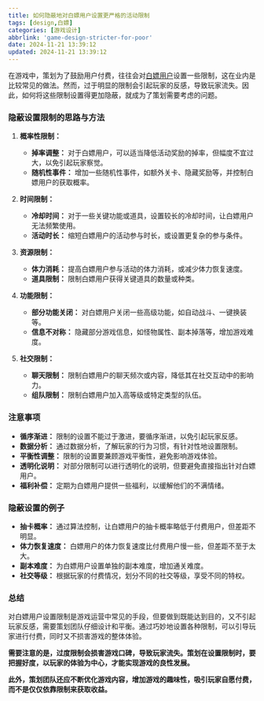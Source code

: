 ```yaml
---
title: 如何隐蔽地对白嫖用户设置更严格的活动限制
tags: [design,白嫖]
categories: [游戏设计]
abbrlink: 'game-design-stricter-for-poor'
date: 2024-11-21 13:39:12
updated: 2024-11-21 13:39:12
---
```


在游戏中，策划为了鼓励用户付费，往往会对<a href="game-design-how-to-identify-poor.html" target="_blank">白嫖用户</a>设置一些限制，这在业内是比较常见的做法。然而，过于明显的限制会引起玩家的反感，导致玩家流失。因此，如何将这些限制设置得更加隐蔽，就成为了策划需要考虑的问题。

### 隐蔽设置限制的思路与方法

1. **概率性限制：**
    * **掉率调整：** 对于白嫖用户，可以适当降低活动奖励的掉率，但幅度不宜过大，以免引起玩家察觉。
    * **随机性事件：** 增加一些随机性事件，如额外关卡、隐藏奖励等，并控制白嫖用户的获取概率。

2. **时间限制：**
    * **冷却时间：** 对于一些关键功能或道具，设置较长的冷却时间，让白嫖用户无法频繁使用。
    * **活动时长：** 缩短白嫖用户的活动参与时长，或设置更复杂的参与条件。

3. **资源限制：**
    * **体力消耗：** 提高白嫖用户参与活动的体力消耗，或减少体力恢复速度。
    * **道具限制：** 限制白嫖用户获得关键道具的数量或种类。

4. **功能限制：**
    * **部分功能关闭：** 对白嫖用户关闭一些高级功能，如自动战斗、一键换装等。
    * **信息不对称：** 隐藏部分游戏信息，如怪物属性、副本掉落等，增加游戏难度。

5. **社交限制：**
    * **聊天限制：** 限制白嫖用户的聊天频次或内容，降低其在社交互动中的影响力。
    * **组队限制：** 限制白嫖用户加入高等级或特定类型的队伍。

### 注意事项

* **循序渐进：** 限制的设置不能过于激进，要循序渐进，以免引起玩家反感。
* **数据分析：** 通过数据分析，了解玩家的行为习惯，有针对性地设置限制。
* **平衡性调整：** 限制的设置要兼顾游戏平衡性，避免影响游戏体验。
* **透明化说明：** 对部分限制可以进行透明化的说明，但要避免直接指出针对白嫖用户。
* **福利补偿：** 定期为白嫖用户提供一些福利，以缓解他们的不满情绪。

### 隐蔽设置的例子

* **抽卡概率：** 通过算法控制，让白嫖用户的抽卡概率略低于付费用户，但差距不明显。
* **体力恢复速度：** 白嫖用户的体力恢复速度比付费用户慢一些，但差距不至于太大。
* **副本难度：** 为白嫖用户设置单独的副本难度，增加通关难度。
* **社交等级：** 根据玩家的付费情况，划分不同的社交等级，享受不同的特权。

### 总结

对白嫖用户设置限制是游戏运营中常见的手段，但要做到既能达到目的，又不引起玩家反感，需要策划团队仔细设计和平衡。通过巧妙地设置各种限制，可以引导玩家进行付费，同时又不损害游戏的整体体验。

**需要注意的是，过度限制会损害游戏口碑，导致玩家流失。策划在设置限制时，要把握好度，以玩家的体验为中心，才能实现游戏的良性发展。**

**此外，策划团队还应不断优化游戏内容，增加游戏的趣味性，吸引玩家自愿付费，而不是仅仅依靠限制来获取收益。**